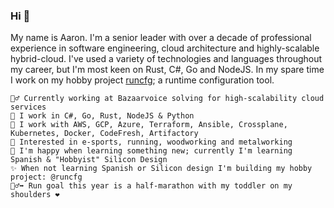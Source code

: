 ### Hi 👋

My name is Aaron. I'm a senior leader with over a decade of professional experience in software engineering, cloud architecture and highly-scalable hybrid-cloud. I've used a variety of technologies and languages throughout my career, but I'm most keen on Rust, C#, Go and NodeJS. In my spare time I work on my hobby project [runcfg](https://github.com/runcfg); a runtime configuration tool.

    👷‍♂️ Currently working at Bazaarvoice solving for high-scalability cloud services
    🔧 I work in C#, Go, Rust, NodeJS & Python
    🧰 I work with AWS, GCP, Azure, Terraform, Ansible, Crossplane, Kubernetes, Docker, CodeFresh, Artifactory
    🏅 Interested in e-sports, running, woodworking and metalworking
    💬 I'm happy when learning something new; currently I'm learning Spanish & "Hobbyist" Silicon Design
    ✨ When not learning Spanish or Silicon design I'm building my hobby project: @runcfg
    🏃‍♂️‍➡️ Run goal this year is a half-marathon with my toddler on my shoulders ❤️
